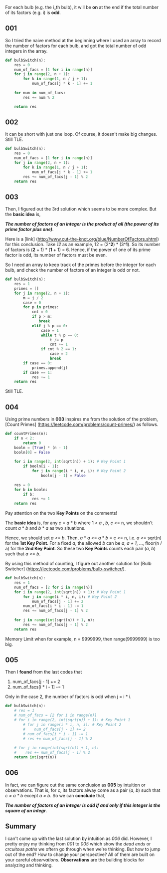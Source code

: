 For each bulb (e.g. the i_th bulb), it will be __on__ at the end if the total number of its factors (e.g. i) is __odd__.

001
---

So I tried the naive method at the beginning where I used an array to record the number of factors for each bulb, and got the total number of odd integers in the array.

```py
def bulbSwitch(n):
    res = 0
    num_of_facs = [1 for i in range(n)]
    for j in range(2, n + 1):
        for k in range(1, n / j + 1):
            num_of_facs[j * k - 1] += 1
            
    for num in num_of_facs:
        res += num % 2

    return res
```

002
---

It can be short with just one loop. Of course, it doesn't make big changes. Still TLE.

```py
def bulbSwitch(n):
    res = 0
    num_of_facs = [1 for i in range(n)]
    for j in range(2, n + 1):
        for k in range(1, n / j + 1):
            num_of_facs[j * k - 1] += 1
        res += num_of_facs[j - 1] % 2
    return res
```

003
---

Then, I figured out the 3rd solution which seems to be more complex. But the __basic idea__ is,

___The  number of factors of an integer is the product of all (the power of its prime factor plus one)___. 


Here is a [link] (http://www.cut-the-knot.org/blue/NumberOfFactors.shtml) for this conclusion. Take _12_ as an example, 12 = (2^__2__) * (3^__1__). So its number of factors is (__2__ + 1) * (__1__ + 1) = 6. Hence, if the power of one of its prime factor is odd, its number of factors must be even.

So I need an array to keep track of the primes before the integer for each bulb, and check the number of factors of an integer is odd or not.

```py
def bulbSwitch(n):
    res = 1
    primes = []
    for j in range(2, n + 1):
        m = j / 2
        case = 0
        for p in primes:
            cnt = 0
            if p > m:
               break
            elif j % p == 0:
                case = 1
                while t % p == 0:
                    t /= p
                    cnt += 1
                if cnt % 2 == 1:
                    case = 2
                    break
        if case == 0:
            primes.append(j)
        if case == 1:
            res += 1
    return res
```

Still TLE.

004
---

Using prime numbers in __003__ inspires me from the solution of the problem, [Count Primes] (https://leetcode.com/problems/count-primes/) as follows.

```py
def countPrimes(n):
    if n < 2:
        return 0
    booln = [True] * (n - 1)
    booln[0] = False
        
    for i in range(2, int(sqrt(n)) + 1): # Key Point 1
        if booln[i - 1]:
            for j in range(i * i, n, i): # Key Point 2
                booln[j - 1] = False
        
    res = 0
    for b in booln:
        if b:
            res += 1
    return res
```

Pay attention on the two __Key Points__ on the comments!

The __basic idea__ is, for any _c_ = _a_ * _b_ where 1 < _a_ , _b_, _c_ <= n, we shouldn't count _a_ * _b_ and _b_ * _a_ as two situations. 

Hence, we should set _a_ <= _b_. Then, _a_ * _a_ <= _a_ * _b_ = c <= n, i.e. _a_ <= sqrt(n) for the __1st Key Point__. For a fixed _a_, the allowed _b_ can be _a_, _a + 1_, ..., floor(n / a) for the __2nd Key Point__. So these two __Key Points__ counts each pair (_a_, _b_) such that _a_ <= _b_.



By using this method of counting, I figure out another solution for [Bulb Switcher] (https://leetcode.com/problems/bulb-switcher/).

```py
def bulbSwitch(n):
    res = 1
    num_of_facs = [2 for i in range(n)]
    for i in range(2, int(sqrt(n)) + 1): # Key Point 1
        for j in range(i * i, n, i): # Key Point 2
            num_of_facs[j - 1] += 2
        num_of_facs[i * i - 1] -= 1
        res += num_of_facs[j - 1] % 2
    
    for j in range(int(sqrt(n)) + 1, n):
        res += num_of_facs[j - 1] % 2
    return res
```

Memory Limit when for example, n = 9999999, then range(9999999) is too big. 

005
---

Then I __found__ from the last codes that 

1. num_of_facs[j - 1] += 2
2. num_of_facs[i * i - 1] -= 1

Only in the case 2, the number of factors is odd when j = i * i.

```py
def bulbSwitch(n):
    # res = 1
    # num_of_facs = [2 for i in range(n)]
    # for i in range(2, int(sqrt(n)) + 1): # Key Point 1
        # for j in range(i * i, n, i): # Key Point 2
        #    num_of_facs[j - 1] += 2
        # num_of_facs[i * i - 1] -= 1
        # res += num_of_facs[j - 1] % 2
    
    # for j in range(int(sqrt(n)) + 1, n):
    #    res += num_of_facs[j - 1] % 2
    return int(sqrt(n))
```

006
---

In fact, we can figure out the same conclusion as __005__ by intuition or observations. That is, for _c_, its factors alway come as a pair (_a_, _b_) such that _c = a * b_ except _a = b_. So we can __conclude__ that,

___The number of factors of an integer is odd if and only if this integer is the square of an integr___.

Summary
---

I can't come up with the last solution by intuition as _006_ did. However, I pretty enjoy my thinking from _001_ to _005_ which show the _dead ends_ or _crcuitous paths_ we oftern go through when we're thinking. But how to jump out of the end? How to change your perspective? All of them are built on your careful _observations_. __Observations__ are the building blocks for analyzing and thinking.


